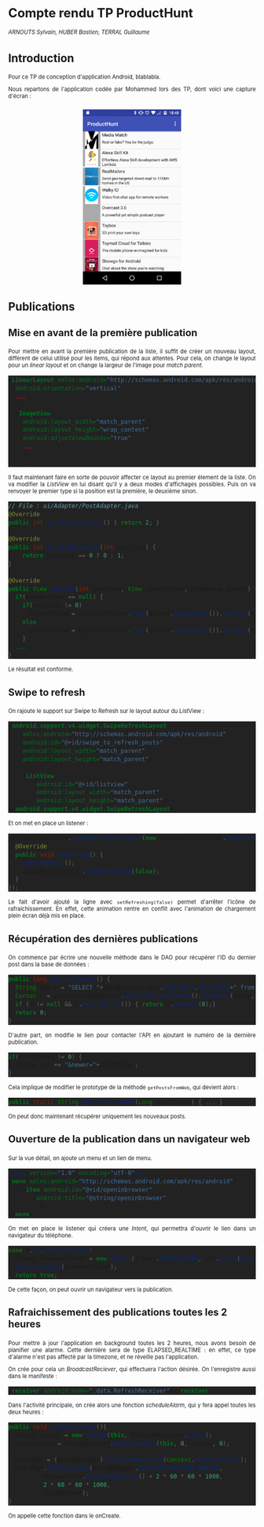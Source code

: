 <style>

p {font-size: 0.8em; text-align: justify;}
.source, .lines {color: #ccc; font-size: 0.5em;}
pre{background-color: #222 !important;}

h1 { font-size: 1.8em !important; }
h2 { font-size: 1.6em !important; }
h3 { font-size: 1.4em !important; }
h4 { font-size: 1.2em !important; }
h5 { font-size: 1.1em !important; }
h6 { font-size: 1.0em !important; }

img[alt=screenshot]{
  display: block;
  margin: auto;
  width: 200px;
  margin: 20px auto 20px auto;
}
</style>

# Compte rendu TP ProductHunt
*ARNOUTS Sylvain, HUBER Bastien, TERRAL Guillaume*

## Introduction

Pour ce TP de conception d'application Android, blablabla.

Nous repartons de l'application codée par Mohammed lors des TP, dont voici une capture d'écran :
![screenshot](./images/Screenshot_begin.png)

## Publications
### Mise en avant de la première publication

Pour mettre en avant la première publication de la liste, il suffit de créer un nouveau layout, différent de celui utilisé pour les items, qui répond aux attentes. Pour cela, on change le layout pour un *linear layout* et on change la largeur de l'image pour *match parent*.

```xml
<LinearLayout xmlns:android="http://schemas.android.com/apk/res/android"
  android:orientation="vertical"
  ...
  >
  <ImageView
    android:layout_width="match_parent"
    android:layout_height="wrap_content"
    android:adjustViewBounds="true"
    ...
    />
    ...
```

Il faut maintenant faire en sorte de pouvoir affecter ce layout au premier élement de la liste. On va modifier la *ListView* en lui disant qu'il y a deux modes d'affichages possibles. Puis on va renvoyer le premier type si la position est la première, le deuxième sinon.
```java
// File : ui/Adapter/PostAdapter.java
@Override
public int getViewTypeCount() { return 2; }

@Override
public int getItemViewType(int position) {
    return position == 0 ? 0 : 1;
}

@Override
public View getView(int position, View convertView, ViewGroup parent) {
  if(convertView == null) {
    if(position != 0)
      convertView = LayoutInflater.from(parent.getContext()).inflate(R.layout.item,parent, false);
    else
      convertView = LayoutInflater.from(parent.getContext()).inflate(R.layout.big_item,parent, false);
    }
  ...
}
```
Le résultat est conforme.

### Swipe to refresh
On rajoute le support sur Swipe to Refresh sur le layout autour du ListView :
```xml
<android.support.v4.widget.SwipeRefreshLayout
    xmlns:android="http://schemas.android.com/apk/res/android"
    android:id="@+id/swipe_to_refresh_posts"
    android:layout_width="match_parent"
    android:layout_height="match_parent">

    <ListView
        android:id="@+id/listview"
        android:layout_width="match_parent"
        android:layout_height="match_parent"/>
</android.support.v4.widget.SwipeRefreshLayout>
```
Et on met en place un listener :
```java
swipeRefreshPosts.setOnRefreshListener(new SwipeRefreshLayout.OnRefreshListener() {
  @Override
  public void onRefresh() {
    refreshPosts();
    swipeRefreshPosts.setRefreshing(false);
  }
});
```
Le fait d'avoir ajouté la ligne avec `setRefreshing(false)` permet d'arrêter l'icône de rafraichissement. En effet, cette animation rentre en conflit avec l'animation de chargement plein écran déjà mis en place.
### Récupération des dernières publications
On commence par écrire une nouvelle méthode  dans le DAO pour récupérer l'ID du dernier post dans la base de données :
```java
public long getLastPostId() {
  String query = "SELECT "+DataBaseContract.PostTable.ID_COLUMN+" from "+ DataBaseContract.PostTable.TABLE_NAME +" order by "+DataBaseContract.PostTable.ID_COLUMN+" DESC limit 1";
  Cursor c = productHuntDbHelper.getWritableDatabase().rawQuery(query, null);
  if (c != null && c.moveToFirst()) { return c.getLong(0);}
  return 0;
}
```
D'autre part, on modifie le lien pour contacter l'API en ajoutant le numéro de la dernière publication.
```java
if(startIndex != 0) {
  string_url += "&newer="+startIndex;
}
```
Cela implique de modifier le prototype de la méthode `getPostsFromWeb`, qui devient alors :
```java
public static String getPostsFromWeb(Long startIndex) { ... }
```
On peut donc maintenant récupérer uniquement les nouveaux posts.

### Ouverture de la publication dans un navigateur web
Sur la vue détail, on ajoute un menu et un lien de menu.
```xml
<?xml version="1.0" encoding="utf-8"?>
<menu xmlns:android="http://schemas.android.com/apk/res/android">
    <item android:id="@+id/openinbrowser"
        android:title="@string/openinbrowser"
        />
</menu>
```
On met en place le listener qui créera une *Intent*, qui permettra d'ouvrir le lien dans un navigateur du téléphone.
```java
case R.id.openinbrowser:
  Intent browserIntent = new Intent(Intent.ACTION_VIEW, Uri.parse(obtainPostUrlFromIntent()));
  startActivity(browserIntent);
  return true;
```
De cette façon, on peut ouvrir un navigateur vers la publication.


### Rafraichissement des publications toutes les 2 heures

Pour mettre à jour l'application en background toutes les 2 heures, nous avons
besoin de planifier une alarme. Cette dernière sera de type ELAPSED_REALTIME :
en effet, ce type d'alarme n'est pas affecté par la timezone, et ne réveille
pas l'application.

On crée pour cela un *BroadcastReciever*, qui effectuera l'action désirée.
On l'enregistre aussi dans le manifeste :
```xml
<receiver android:name=".data.RefreshReceiver"></receiver>
```

Dans l'activité principale, on crée alors une fonction *scheduleAlarm*, qui
y fera appel toutes les deux heures :
```java
public void scheduleAlarm(){
  Intent intent = new Intent(this, RefreshReceiver.class);
  alarmIntent = PendingIntent.getBroadcast(this, 0, intent, 0);

  alarmMgr = (AlarmManager) getSystemService(Context.ALARM_SERVICE);
  alarmMgr.setRepeating(AlarmManager.ELAPSED_REALTIME_WAKEUP,
          SystemClock.elapsedRealtime() + 2 * 60 * 60 * 1000,
          2 * 60 * 60 * 1000,
          alarmIntent);
}
```

On appelle cette fonction dans le onCreate.
